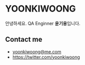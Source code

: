 # YOONKIWOONG
안녕하세요. QA Enginner **윤기웅**입니다.
## Contact me 
- yoonkiwoong@me.com
- https://twitter.com/yoonkiwoong
